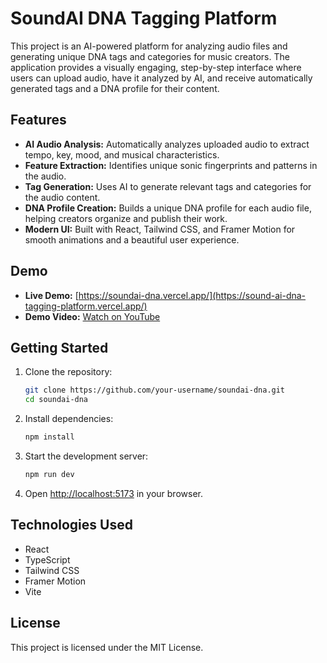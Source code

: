# SoundAI DNA Tagging Platform

This project is an AI-powered platform for analyzing audio files and generating unique DNA tags and categories for music creators. The application provides a visually engaging, step-by-step interface where users can upload audio, have it analyzed by AI, and receive automatically generated tags and a DNA profile for their content.

## Features
- **AI Audio Analysis:** Automatically analyzes uploaded audio to extract tempo, key, mood, and musical characteristics.
- **Feature Extraction:** Identifies unique sonic fingerprints and patterns in the audio.
- **Tag Generation:** Uses AI to generate relevant tags and categories for the audio content.
- **DNA Profile Creation:** Builds a unique DNA profile for each audio file, helping creators organize and publish their work.
- **Modern UI:** Built with React, Tailwind CSS, and Framer Motion for smooth animations and a beautiful user experience.

## Demo
- **Live Demo:** [https://soundai-dna.vercel.app/](https://sound-ai-dna-tagging-platform.vercel.app/)
- **Demo Video:** [Watch on YouTube](https://youtu.be/your-demo-video-link)

## Getting Started
1. Clone the repository:
   ```sh
   git clone https://github.com/your-username/soundai-dna.git
   cd soundai-dna
   ```
2. Install dependencies:
   ```sh
   npm install
   ```
3. Start the development server:
   ```sh
   npm run dev
   ```
4. Open [http://localhost:5173](http://localhost:5173) in your browser.

## Technologies Used
- React
- TypeScript
- Tailwind CSS
- Framer Motion
- Vite

## License
This project is licensed under the MIT License.

